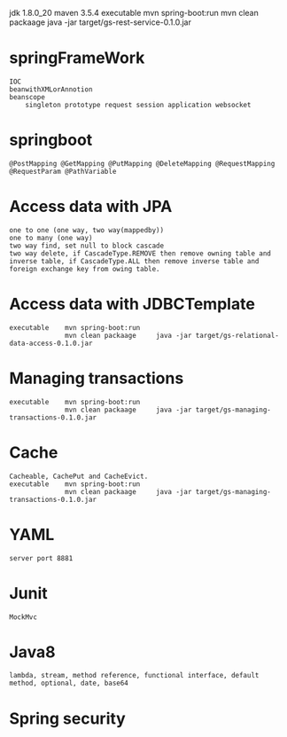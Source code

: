 jdk 1.8.0_20
maven 3.5.4
executable    mvn spring-boot:run
              mvn clean packaage     java -jar target/gs-rest-service-0.1.0.jar
# springFrameWork  
    IOC        
    beanwithXMLorAnnotion 
    beanscope 
        singleton prototype request session application websocket
# springboot   
    @PostMapping @GetMapping @PutMapping @DeleteMapping @RequestMapping
    @RequestParam @PathVariable
# Access data with JPA
    one to one (one way, two way(mappedby))    
    one to many (one way)
    two way find, set null to block cascade     
    two way delete, if CascadeType.REMOVE then remove owning table and inverse table, if CascadeType.ALL then remove inverse table and foreign exchange key from owing table.
# Access data with JDBCTemplate
    executable    mvn spring-boot:run
                  mvn clean packaage     java -jar target/gs-relational-data-access-0.1.0.jar
# Managing transactions
    executable    mvn spring-boot:run
                  mvn clean packaage     java -jar target/gs-managing-transactions-0.1.0.jar
# Cache
    Cacheable, CachePut and CacheEvict. 
    executable    mvn spring-boot:run
                  mvn clean packaage     java -jar target/gs-managing-transactions-0.1.0.jar
# YAML
    server port 8881
# Junit 
    MockMvc
# Java8
    lambda, stream, method reference, functional interface, default method, optional, date, base64
# Spring security
    
